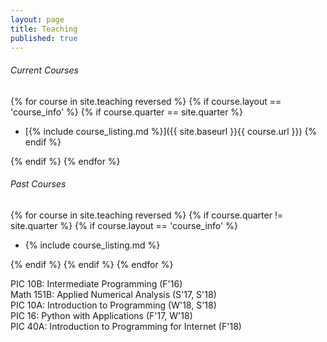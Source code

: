 ```yaml
---
layout: page
title: Teaching
published: true
---
```


###### Current Courses
{% for course in site.teaching reversed %}
{% if course.layout == 'course_info' %}
{% if course.quarter == site.quarter %}

* [{% include course_listing.md %}]({{ site.baseurl }}{{ course.url }})
{% endif %}

{% endif %}
{% endfor %}

###### Past Courses
{% for course in site.teaching reversed %}
{% if course.quarter != site.quarter %}
{% if course.layout == 'course_info' %}

* {% include course_listing.md %}

{% endif %}
{% endif %}
{% endfor %}

PIC 10B: Intermediate Programming (F'16) <br>
Math 151B: Applied Numerical Analysis (S'17, S'18) <br>
PIC 10A: Introduction to Programming (W'18, S'18) <br>
PIC 16: Python with Applications (F'17, W'18) <br>
PIC 40A: Introduction to Programming for Internet (F'18)
